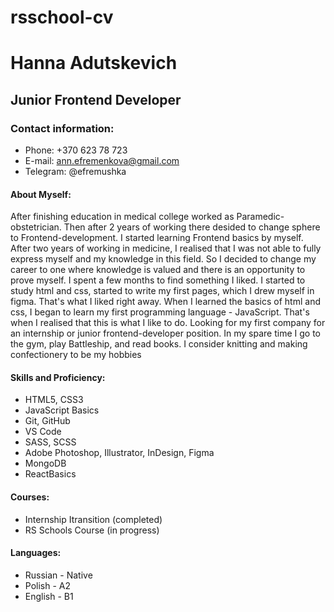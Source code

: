 # rsschool-cv
# Hanna Adutskevich
## Junior Frontend Developer
### Contact information:
+ Phone: +370 623 78 723
+ E-mail: ann.efremenkova@gmail.com
+ Telegram: @efremushka

#### About Myself:
After finishing education in medical college worked as Paramedic-obstetrician. Then after 2 years of working there desided to change sphere to Frontend-development. 
I started learning Frontend basics by myself. 
After two years of working in medicine, I realised that I was not able to fully express myself and my knowledge in this field.  So I decided to change my career to one where knowledge is valued and there is an opportunity to prove myself. 
I spent a few months to find something I liked. 
I started to study html and css, started to write my first pages, which I drew myself in figma. That's what I liked right away. When I learned the basics of html and css, I began to learn my first programming language - JavaScript. That's when I realised that this is what I like to do.
Looking for my first company for an internship or junior frontend-developer position. In my spare time I go to the gym, play Battleship, and read books. I consider knitting and making confectionery to be my hobbies

#### Skills and Proficiency:
+ HTML5, CSS3
+ JavaScript Basics
+ Git, GitHub
+ VS Code
+ SASS, SCSS
+ Adobe Photoshop, Illustrator, InDesign, Figma
+ MongoDB
+ ReactBasics

#### Courses:
+ Internship Itransition (completed)
+ RS Schools Course (in progress)

#### Languages:
+ Russian - Native
+ Polish - A2
+ English - B1

